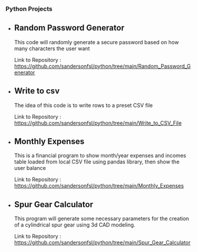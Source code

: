 ### Python Projects
 - ## Random Password Generator 

    This code will randomly generate a secure password based on how many characters the user want

    Link to Repository : https://github.com/sandersonfsl/python/tree/main/Random_Password_Generator

- ## Write to csv

    The idea of this code is to write rows to a preset CSV file

    Link to Repository : https://github.com/sandersonfsl/python/tree/main/Write_to_CSV_File

- ## Monthly Expenses

    This is a financial program to show month/year expenses and incomes table loaded from local CSV file using pandas library, then show the user balance

    Link to Repository : https://github.com/sandersonfsl/python/tree/main/Monthly_Expenses


- ## Spur Gear Calculator

    This program will generate some necessary parameters for the creation of a cylindrical spur gear using 3d CAD modeling.

    Link to Repository : https://github.com/sandersonfsl/python/tree/main/Spur_Gear_Calculator